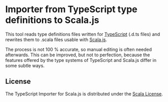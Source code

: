 # Importer from TypeScript type definitions to Scala.js

This tool reads type definitions files written for
[TypeScript](http://www.typescriptlang.org/) (.d.ts files) and rewrites them to
.scala files usable with
[Scala.js](http://lampwww.epfl.ch/~doeraene/scala-js/).

The process is not 100 % accurate, so manual editing is often needed
afterwards. This can be improved, but not to perfection, because the features
offered by the type systems of TypeScript and Scala.js differ in some subtle
ways.

## License

The TypeScript Importer for Scala.js is distributed under the
[Scala License](http://www.scala-lang.org/license.html).
